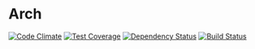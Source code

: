 Arch
====

[![Code Climate](https://codeclimate.com/github/matsumonkie/Arch/badges/gpa.svg)](https://codeclimate.com/github/matsumonkie/Arch)
[![Test Coverage](https://codeclimate.com/github/matsumonkie/Arch/badges/coverage.svg)](https://codeclimate.com/github/matsumonkie/Arch)
[![Dependency Status](https://gemnasium.com/matsumonkie/Arch.svg)](https://gemnasium.com/matsumonkie/Arch)
[![Build Status](https://travis-ci.org/matsumonkie/Arch.svg)](https://travis-ci.org/matsumonkie/Arch)
